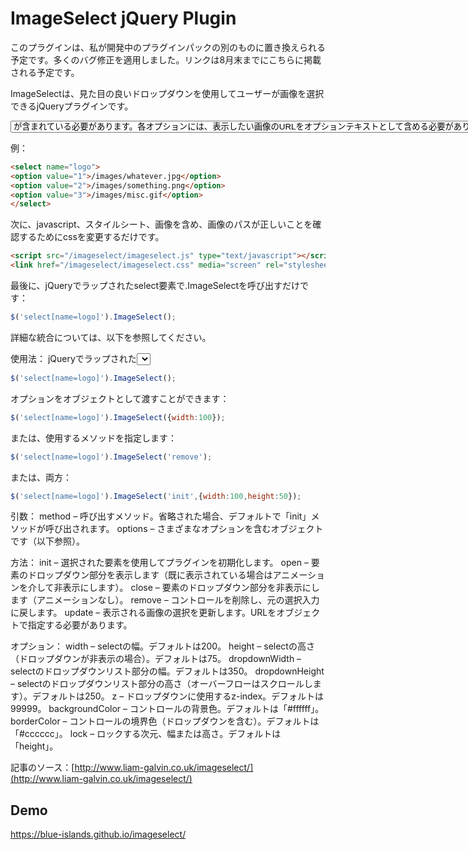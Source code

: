 # ImageSelect jQuery Plugin

このプラグインは、私が開発中のプラグインパックの別のものに置き換えられる予定です。多くのバグ修正を適用しました。リンクは8月末までにこちらに掲載される予定です。

ImageSelectは、見た目の良いドロップダウンを使用してユーザーが画像を選択できるjQueryプラグインです。

<select>を持っている必要があり、その中には1つ以上の<option>が含まれている必要があります。各オプションには、表示したい画像のURLをオプションテキストとして含める必要があります。オプションの値は任意のものにできます。

例：

```html
<select name="logo"> 
<option value="1">/images/whatever.jpg</option>
<option value="2">/images/something.png</option>
<option value="3">/images/misc.gif</option> 
</select>
```

次に、javascript、スタイルシート、画像を含め、画像のパスが正しいことを確認するためにcssを変更するだけです。

```html
<script src="/imageselect/imageselect.js" type="text/javascript"></script>
<link href="/imageselect/imageselect.css" media="screen" rel="stylesheet" type="text/css" />
```

最後に、jQueryでラップされたselect要素で.ImageSelectを呼び出すだけです：

```javascript
$('select[name=logo]').ImageSelect();
```

詳細な統合については、以下を参照してください。

使用法：
jQueryでラップされた<select>要素でImageSelectを呼び出す必要があります：

```javascript
$('select[name=logo]').ImageSelect();
```

オプションをオブジェクトとして渡すことができます：

```javascript
$('select[name=logo]').ImageSelect({width:100});
```

または、使用するメソッドを指定します：

```javascript
$('select[name=logo]').ImageSelect('remove');
```

または、両方：

```javascript
$('select[name=logo]').ImageSelect('init',{width:100,height:50});
```

引数：
method – 呼び出すメソッド。省略された場合、デフォルトで「init」メソッドが呼び出されます。
options – さまざまなオプションを含むオブジェクトです（以下参照）。

方法：
init – 選択された要素を使用してプラグインを初期化します。
open – 要素のドロップダウン部分を表示します（既に表示されている場合はアニメーションを介して非表示にします）。
close – 要素のドロップダウン部分を非表示にします（アニメーションなし）。
remove – コントロールを削除し、元の選択入力に戻します。
update – 表示される画像の選択を更新します。URLをオブジェクトで指定する必要があります。

オプション：
width – selectの幅。デフォルトは200。
height – selectの高さ（ドロップダウンが非表示の場合）。デフォルトは75。
dropdownWidth – selectのドロップダウンリスト部分の幅。デフォルトは350。
dropdownHeight – selectのドロップダウンリスト部分の高さ（オーバーフローはスクロールします）。デフォルトは250。
z – ドロップダウンに使用するz-index。デフォルトは99999。
backgroundColor – コントロールの背景色。デフォルトは「#ffffff」。
borderColor – コントロールの境界色（ドロップダウンを含む）。デフォルトは「#cccccc」。
lock – ロックする次元、幅または高さ。デフォルトは「height」。

記事のソース：[http://www.liam-galvin.co.uk/imageselect/](http://www.liam-galvin.co.uk/imageselect/)

## Demo
https://blue-islands.github.io/imageselect/
